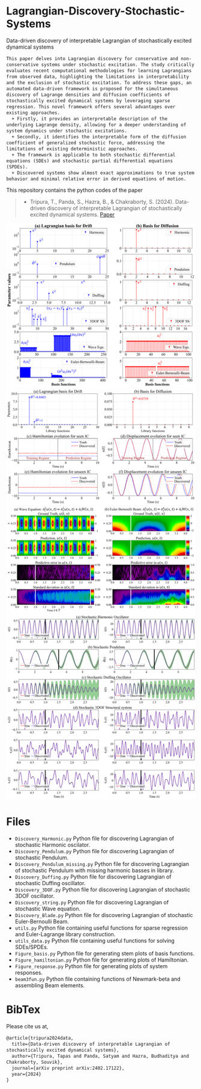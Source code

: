 # Lagrangian-Discovery-Stochastic-Systems
Data-driven discovery of interpretable Lagrangian of stochastically excited dynamical systems
```
This paper delves into Lagrangian discovery for conservative and non-conservative systems under stochastic excitation. The study critically evaluates recent computational methodologies for learning Lagrangians from observed data, highlighting the limitations in interpretability and the exclusion of stochastic excitation. To address these gaps, an automated data-driven framework is proposed for the simultaneous discovery of Lagrange densities and diffusion coefficients of stochastically excited dynamical systems by leveraging sparse regression. This novel framework offers several advantages over existing approaches.
  + Firstly, it provides an interpretable description of the underlying Lagrange density, allowing for a deeper understanding of system dynamics under stochastic excitations.
  + Secondly, it identifies the interpretable form of the diffusion coefficient of generalized stochastic force, addressing the limitations of existing deterministic approaches.
  + The framework is applicable to both stochastic differential equations (SDEs) and stochastic partial differential equations (SPDEs).
  + Discovered systems show almost exact approximations to true system behavior and minimal relative error in derived equations of motion.
```

This repository contains the python codes of the paper 
  > + Tripura, T., Panda, S., Hazra, B., & Chakraborty, S. (2024). Data-driven discovery of interpretable Lagrangian of stochastically excited dynamical systems. [Paper](https://arxiv.org/abs/2402.17122)

![Discovery of Lagrangian Basis functions](figures/Basis.png)
![Discovery of Lagrangian Basis functions will ill-represented Library](figures/missing_hamiltonian.png)
![Prediction of responses of Discovered stochastic partial differential equations (SPDEs)](figures/Response_pde.png)
![Prediction of responses of Discovered stochastic ordinary differential equations (SDEs)](figures/Response_sde.png)

# Files
  + `Discovery_Harmonic.py` Python file for discovering Lagrangian of stochastic Harmonic oscilator.
  + `Discovery_Pendulum.py` Python file for discovering Lagrangian of stochastic Pendulum.
  + `Discovery_Pendulum_missing.py` Python file for discovering Lagrangian of stochastic Pendulum with missing harmonic basses in library.
  + `Discovery_Duffing.py` Python file for discovering Lagrangian of stochastic Duffing oscillator.
  + `Discovery_3DOF.py` Python file for discovering Lagrangian of stochastic 3DOF oscillator.
  + `Discovery_string.py` Python file for discovering Lagrangian of stochastic Wave equation.
  + `Discovery_Blade.py` Python file for discovering Lagrangian of stochastic Euler-Bernoulli Beam.
  + `utils.py` Python file containing useful functions for sparse regression and Euler-Lagrange library construction.
  + `utils_data.py` Python file containing useful functions for solving SDEs/SPDEs.
  + `Figure_basis.py` Python file for generating stem plots of basis functions.
  + `Figure_hamiltonian.py` Python file for generating plots of Hamiltonian.
  + `Figure_response.py` Python file for generating plots of system responses.
  + `beam3fun.py` Python file containing functions of Newmark-beta and assembling Beam elements.

# BibTex
Please cite us at,
```
@article{tripura2024data,
  title={Data-driven discovery of interpretable Lagrangian of stochastically excited dynamical systems},
  author={Tripura, Tapas and Panda, Satyam and Hazra, Budhaditya and Chakraborty, Souvik},
  journal={arXiv preprint arXiv:2402.17122},
  year={2024}
}
```
